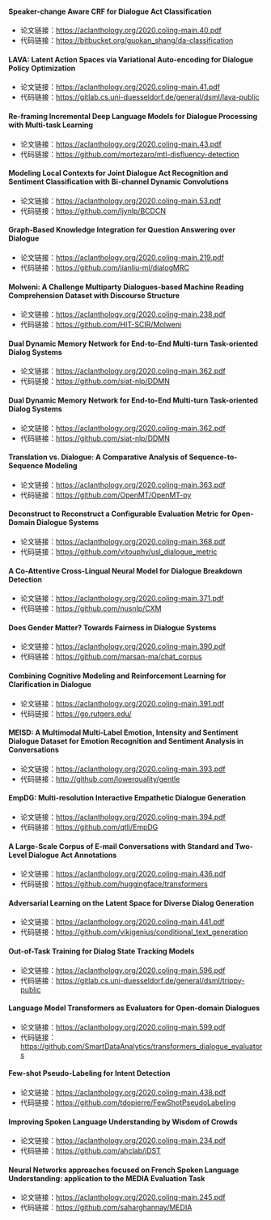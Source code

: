 #### Speaker-change Aware CRF for Dialogue Act Classification

- 论文链接：https://aclanthology.org/2020.coling-main.40.pdf
- 代码链接：https://bitbucket.org/guokan_shang/da-classification

#### LAVA: Latent Action Spaces via Variational Auto-encoding for Dialogue Policy Optimization

- 论文链接：https://aclanthology.org/2020.coling-main.41.pdf
- 代码链接：https://gitlab.cs.uni-duesseldorf.de/general/dsml/lava-public

#### Re-framing Incremental Deep Language Models for Dialogue Processing with Multi-task Learning

- 论文链接：https://aclanthology.org/2020.coling-main.43.pdf
- 代码链接：https://github.com/mortezaro/mtl-disfluency-detection

#### Modeling Local Contexts for Joint Dialogue Act Recognition and Sentiment Classification with Bi-channel Dynamic Convolutions

- 论文链接：https://aclanthology.org/2020.coling-main.53.pdf
- 代码链接：https://github.com/ljynlp/BCDCN

#### Graph-Based Knowledge Integration for Question Answering over Dialogue

- 论文链接：https://aclanthology.org/2020.coling-main.219.pdf
- 代码链接：https://github.com/jianliu-ml/dialogMRC

#### Molweni: A Challenge Multiparty Dialogues-based Machine Reading Comprehension Dataset with Discourse Structure

- 论文链接：https://aclanthology.org/2020.coling-main.238.pdf
- 代码链接：https://github.com/HIT-SCIR/Molweni

#### Dual Dynamic Memory Network for End-to-End Multi-turn Task-oriented Dialog Systems

- 论文链接：https://aclanthology.org/2020.coling-main.362.pdf
- 代码链接：https://github.com/siat-nlp/DDMN

#### Dual Dynamic Memory Network for End-to-End Multi-turn Task-oriented Dialog Systems

- 论文链接：https://aclanthology.org/2020.coling-main.362.pdf
- 代码链接：https://github.com/siat-nlp/DDMN

#### Translation vs. Dialogue: A Comparative Analysis of Sequence-to-Sequence Modeling

- 论文链接：https://aclanthology.org/2020.coling-main.363.pdf
- 代码链接：https://github.com/OpenMT/OpenMT-py

#### Deconstruct to Reconstruct a Configurable Evaluation Metric for Open-Domain Dialogue Systems

- 论文链接：https://aclanthology.org/2020.coling-main.368.pdf
- 代码链接：https://github.com/vitouphy/usl_dialogue_metric

#### A Co-Attentive Cross-Lingual Neural Model for Dialogue Breakdown Detection

- 论文链接：https://aclanthology.org/2020.coling-main.371.pdf
- 代码链接：https://github.com/nusnlp/CXM

#### Does Gender Matter? Towards Fairness in Dialogue Systems

- 论文链接：https://aclanthology.org/2020.coling-main.390.pdf
- 代码链接：https://github.com/marsan-ma/chat_corpus

#### Combining Cognitive Modeling and Reinforcement Learning for Clarification in Dialogue

- 论文链接：https://aclanthology.org/2020.coling-main.391.pdf
- 代码链接：https://go.rutgers.edu/

#### MEISD: A Multimodal Multi-Label Emotion, Intensity and Sentiment Dialogue Dataset for Emotion Recognition and Sentiment Analysis in Conversations

- 论文链接：https://aclanthology.org/2020.coling-main.393.pdf
- 代码链接：http://github.com/lowerquality/gentle

#### EmpDG: Multi-resolution Interactive Empathetic Dialogue Generation

- 论文链接：https://aclanthology.org/2020.coling-main.394.pdf
- 代码链接：https://github.com/qtli/EmpDG

#### A Large-Scale Corpus of E-mail Conversations with Standard and Two-Level Dialogue Act Annotations

- 论文链接：https://aclanthology.org/2020.coling-main.436.pdf
- 代码链接：https://github.com/huggingface/transformers

#### Adversarial Learning on the Latent Space for Diverse Dialog Generation

- 论文链接：https://aclanthology.org/2020.coling-main.441.pdf
- 代码链接：https://github.com/vikigenius/conditional_text_generation

#### Out-of-Task Training for Dialog State Tracking Models

- 论文链接：https://aclanthology.org/2020.coling-main.596.pdf
- 代码链接：https://gitlab.cs.uni-duesseldorf.de/general/dsml/trippy-public

#### Language Model Transformers as Evaluators for Open-domain Dialogues

- 论文链接：https://aclanthology.org/2020.coling-main.599.pdf
- 代码链接：https://github.com/SmartDataAnalytics/transformers_dialogue_evaluators

#### Few-shot Pseudo-Labeling for Intent Detection

- 论文链接：https://aclanthology.org/2020.coling-main.438.pdf
- 代码链接：https://github.com/tdopierre/FewShotPseudoLabeling

#### Improving Spoken Language Understanding by Wisdom of Crowds

- 论文链接：https://aclanthology.org/2020.coling-main.234.pdf
- 代码链接：https://github.com/ahclab/iDST

#### Neural Networks approaches focused on French Spoken Language Understanding: application to the MEDIA Evaluation Task

- 论文链接：https://aclanthology.org/2020.coling-main.245.pdf
- 代码链接：https://github.com/saharghannay/MEDIA

